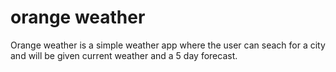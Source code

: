 # orange weather
Orange weather is a simple weather app where the user can seach for a city and will be given current weather and a 5 day forecast. 
